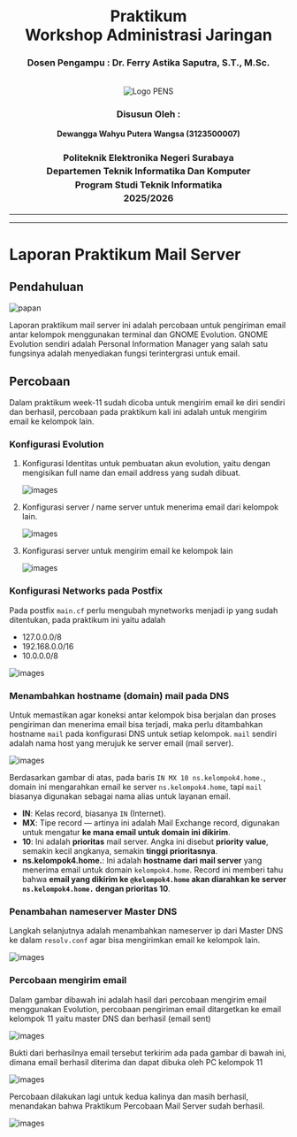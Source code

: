 <div align="center">
  <h1 class="text-align: center;font-weight: bold">Praktikum <br>Workshop Administrasi Jaringan</h1>
  <h3 class="text-align: center;">Dosen Pengampu : Dr. Ferry Astika Saputra, S.T., M.Sc.</h3>
</div>
<br />
<div align="center">
  <img src="https://upload.wikimedia.org/wikipedia/id/4/44/Logo_PENS.png" alt="Logo PENS">
  <h3 style="text-align: center;">Disusun Oleh : </h3>
  <p style="text-align: center;">
    <strong>Dewangga Wahyu Putera Wangsa (3123500007)</strong><br>
  </p>

<h3 style="text-align: center;line-height: 1.5">Politeknik Elektronika Negeri Surabaya<br>Departemen Teknik Informatika Dan Komputer<br>Program Studi Teknik Informatika<br>2025/2026</h3>
  <hr><hr>
</div>


# Laporan Praktikum Mail Server

## Pendahuluan

![papan](images/papan.jpg)

Laporan praktikum mail server ini adalah percobaan untuk pengiriman email antar kelompok menggunakan terminal dan GNOME Evolution. GNOME Evolution sendiri adalah Personal Information Manager yang salah satu fungsinya adalah menyediakan fungsi terintergrasi untuk email. 
## Percobaan

Dalam praktikum week-11 sudah dicoba untuk mengirim email ke diri sendiri dan berhasil, percobaan pada praktikum kali ini adalah untuk mengirim email ke kelompok lain. 

### Konfigurasi Evolution

1. Konfigurasi Identitas untuk pembuatan akun evolution, yaitu dengan mengisikan full name dan email address yang sudah dibuat.
	
	![images](images/1-evo.jpg)
	
2. Konfigurasi server / name server untuk menerima email dari kelompok lain.
	
	![images](images/2-evo.jpg)
	
3. Konfigurasi server untuk mengirim email ke kelompok lain
	
	![images](images/3-evo.jpg)
	
### Konfigurasi Networks pada Postfix 

Pada postfix `main.cf` perlu mengubah mynetworks menjadi ip yang sudah ditentukan, pada praktikum ini yaitu adalah 
- 127.0.0.0/8
- 192.168.0.0/16
- 10.0.0.0/8

![images](images/4.jpg)

### Menambahkan hostname (domain) mail pada DNS

Untuk memastikan agar koneksi antar kelompok bisa berjalan dan proses pengiriman dan menerima email bisa terjadi, maka perlu ditambahkan hostname `mail` pada konfigurasi DNS untuk setiap kelompok. `mail` sendiri adalah nama host yang merujuk ke server email (mail server). 

![images](images/5.jpg)

Berdasarkan gambar di atas, pada baris `IN MX 10 ns.kelompok4.home.`, domain ini mengarahkan email ke server `ns.kelompok4.home`, tapi `mail` biasanya digunakan sebagai nama alias untuk layanan email.
- **IN**: Kelas record, biasanya `IN` (Internet).
- **MX**: Tipe record — artinya ini adalah Mail Exchange record, digunakan untuk mengatur **ke mana email untuk domain ini dikirim**.
- **10**: Ini adalah **prioritas** mail server. Angka ini disebut **priority value**, semakin kecil angkanya, semakin **tinggi prioritasnya**.
- **ns.kelompok4.home.**: Ini adalah **hostname dari mail server** yang menerima email untuk domain `kelompok4.home`.
Record ini memberi tahu bahwa **email yang dikirim ke `@kelompok4.home` akan diarahkan ke server `ns.kelompok4.home.` dengan prioritas 10**.

### Penambahan nameserver Master DNS 

Langkah selanjutnya adalah menambahkan nameserver ip dari Master DNS ke dalam `resolv.conf` agar bisa mengirimkan email ke kelompok lain.

![images](images/6.jpg)

### Percobaan mengirim email

Dalam gambar dibawah ini adalah hasil dari percobaan mengirim email menggunakan Evolution, percobaan pengiriman email ditargetkan ke email kelompok 11 yaitu master DNS dan berhasil (email sent)

![images](images/7.jpg)

Bukti dari berhasilnya email tersebut terkirim ada pada gambar di bawah ini, dimana email berhasil diterima dan dapat dibuka oleh PC kelompok 11

![images](images/8.jpg)

Percobaan dilakukan lagi untuk kedua kalinya dan masih berhasil, menandakan bahwa Praktikum Percobaan Mail Server sudah berhasil.

![images](images/9.jpg)